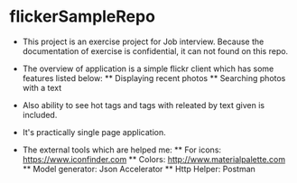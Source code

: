 # flickerSampleRepo

 * This project is an exercise project for Job interview. Because the documentation of exercise is confidential, it can not found on this repo.
 * The overview of application is a simple flickr client which has some features listed below:
 ** Displaying recent photos
 ** Searching photos with a text
 
 * Also ability to see hot tags and tags with releated by text given is included. 
 * It's practically single page application. 
 
 * The external tools which are helped me:
 ** For icons: https://www.iconfinder.com 
 ** Colors: http://www.materialpalette.com
 ** Model generator: Json Accelerator
 ** Http Helper: Postman
 
